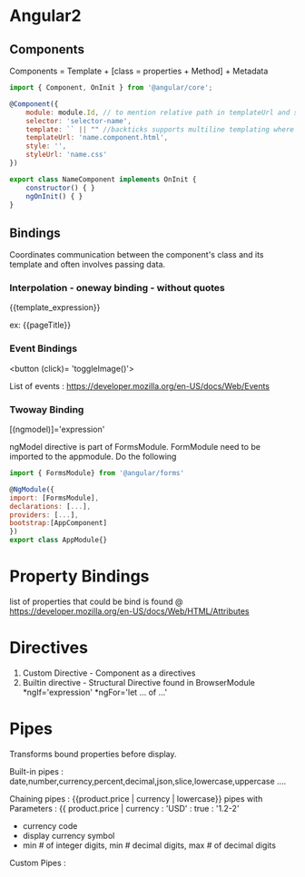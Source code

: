 # Angular2

## Components

Components = Template + [class = properties + Method] + Metadata

```javascript
import { Component, OnInit } from '@angular/core';

@Component({
    module: module.Id, // to mention relative path in templateUrl and styleUrl
    selector: 'selector-name',
    template: `` || "" //backticks supports multiline templating where double quotes doesn't
    templateUrl: 'name.component.html',
    style: '',
    styleUrl: 'name.css'
})

export class NameComponent implements OnInit {
    constructor() { }
    ngOnInit() { }
}
```
## Bindings

Coordinates communication between the component's class and its template and often involves passing data.

### Interpolation - oneway binding - without quotes

{{template_expression}}

ex: {{pageTitle}}

### Event Bindings 

<button (click)= 'toggleImage()'>

List of events : https://developer.mozilla.org/en-US/docs/Web/Events

### Twoway Binding

[(ngmodel)]='expression'

ngModel directive is part of FormsModule. FormModule need to be imported to the appmodule. Do the following

```javascript
import { FormsModule} from '@angular/forms'

@NgModule({
import: [FormsModule],
declarations: [...],
providers: [...],
bootstrap:[AppComponent]
})
export class AppModule{}
```

# Property Bindings

list of properties that could be bind is found @ https://developer.mozilla.org/en-US/docs/Web/HTML/Attributes

# Directives 

1. Custom Directive - Component as a directives
2. Builtin directive - Structural Directive found in BrowserModule
*ngIf='expression'
*ngFor='let ... of ...'

# Pipes 

Transforms bound properties before display.

Built-in pipes : date,number,currency,percent,decimal,json,slice,lowercase,uppercase ....

Chaining pipes : {{product.price | currency | lowercase}}
pipes with Parameters : {{ product.price | currency : 'USD' : true : '1.2-2'
- currency code
- display currency symbol
- min # of integer digits, min # decimal digits, max # of decimal digits

Custom Pipes : 



